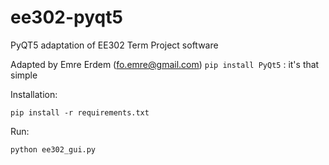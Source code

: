 # ee302-pyqt5
PyQT5 adaptation of EE302 Term Project software

Adapted by Emre Erdem (fo.emre@gmail.com)
`pip install PyQt5` : it's that simple

Installation:

```posh
pip install -r requirements.txt
```

Run:

```posh
python ee302_gui.py
```
